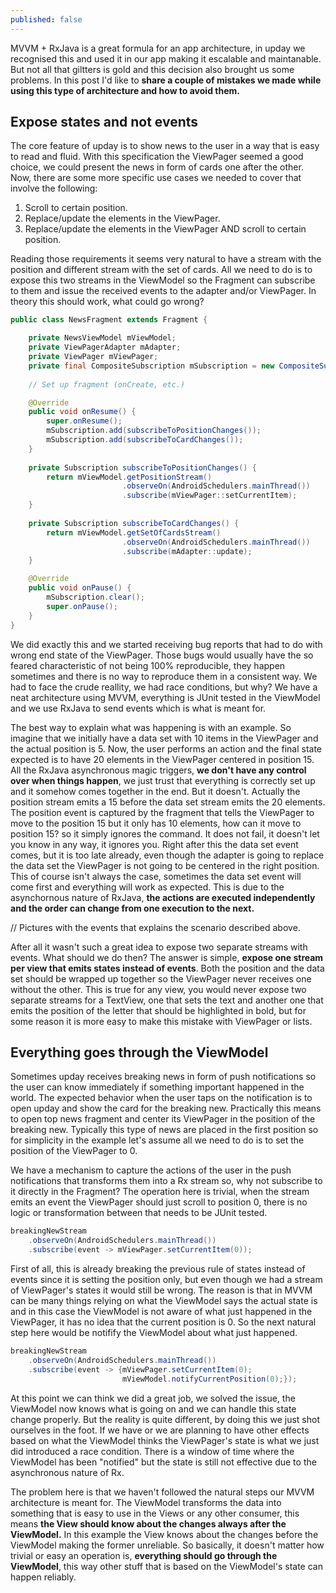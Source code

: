 ```yaml
---
published: false
---
```


MVVM + RxJava is a great formula for an app architecture, in upday we recognised this and used it in our app making it escalable and maintanable. But not all that giltters is gold and this decision also brought us some problems. In this post I'd like to **share a couple of mistakes we made while using this type of architecture and how to avoid them.**

## Expose states and not events

The core feature of upday is to show news to the user in a way that is easy to read and fluid. With this specification the ViewPager seemed a good choice, we could present the news in form of cards one after the other. Now, there are some more specific use cases we needed to cover that involve the following:
1. Scroll to certain position.
2. Replace/update the elements in the ViewPager.
3. Replace/update the elements in the ViewPager AND scroll to certain position.

Reading those requirements it seems very natural to have a stream with the position and different stream with the set of cards. All we need to do is to expose this two streams in the ViewModel so the Fragment can subscribe to them and issue the received events to the adapter and/or ViewPager. In theory this should work, what could go wrong?

```java
public class NewsFragment extends Fragment {

    private NewsViewModel mViewModel;
    private ViewPagerAdapter mAdapter;
    private ViewPager mViewPager;
    private final CompositeSubscription mSubscription = new CompositeSubscription();
    
    // Set up fragment (onCreate, etc.)

    @Override
    public void onResume() {
        super.onResume();
        mSubscription.add(subscribeToPositionChanges());
        mSubscription.add(subscribeToCardChanges());
    }
    
    private Subscription subscribeToPositionChanges() {
        return mViewModel.getPositionStream()
                  		 .observeOn(AndroidSchedulers.mainThread())
                    	 .subscribe(mViewPager::setCurrentItem);
    }
    
    private Subscription subscribeToCardChanges() {
        return mViewModel.getSetOfCardsStream()
                         .observeOn(AndroidSchedulers.mainThread())
                         .subscribe(mAdapter::update);
    }

    @Override
    public void onPause() {
        mSubscription.clear();
        super.onPause();
    }
}

```

We did exactly this and we started receiving bug reports that had to do with wrong end state of the ViewPager. Those bugs would usually have the so feared characteristic of not being 100% reproducible, they happen sometimes and there is no way to reproduce them in a consistent way. We had to face the crude reallity, we had race conditions, but why? We have a neat architecture using MVVM, everything is JUnit tested in the ViewModel and we use RxJava to send events which is what is meant for.

The best way to explain what was happening is with an example. So imagine that we initially have a data set with 10 items in the ViewPager and the actual position is 5. Now, the user performs an action and the final state expected is to have 20 elements in the ViewPager centered in position 15. All the RxJava asynchronous magic triggers, **we don't have any control over when things happen**, we just trust that everything is correctly set up and it somehow comes together in the end. But it doesn't. Actually the position stream emits a 15 before the data set stream emits the 20 elements. The position event is captured by the fragment that tells the ViewPager to move to the position 15 but it only has 10 elements, how can it move to position 15? so it simply ignores the command. It does not fail, it doesn't let you know in any way, it ignores you. Right after this the data set event comes, but it is too late already, even though the adapter is going to replace the data set the ViewPager is not going to be centered in the right position. This of course isn't always the case, sometimes the data set event will come first and everything will work as expected. This is due to the asynchornous nature of RxJava, **the actions are executed independently and the order can change from one execution to the next.**

// Pictures with the events that explains the scenario described above.

After all it wasn't such a great idea to expose two separate streams with events. What should we do then? The answer is simple, **expose one stream per view that emits states instead of events**. Both the position and the data set should be wrapped up together so the ViewPager never receives one without the other. This is true for any view, you would never expose two separate streams for a TextView, one that sets the text and another one that emits the position of the letter that should be highlighted in bold, but for some reason it is more easy to make this mistake with ViewPager or lists.

## Everything goes through the ViewModel

Sometimes upday receives breaking news in form of push notifications so the user can know immediately if something important happened in the world. The expected behavior when the user taps on the notification is to open upday and show the card for the breaking new. Practically this means to open top news fragment and center its ViewPager in the position of the breaking new. Typically this type of news are placed in the first position so for simplicity in the example let's assume all we need to do is to set the position of the ViewPager to 0.

We have a mechanism to capture the actions of the user in the push notifications that transforms them into a Rx stream so, why not subscribe to it directly in the Fragment? The operation here is trivial, when the stream emits an event the ViewPager should just scroll to position 0, there is no logic or transformation between that needs to be JUnit tested.

```java
breakingNewStream
	.observeOn(AndroidSchedulers.mainThread())
    .subscribe(event -> mViewPager.setCurrentItem(0));
```

First of all, this is already breaking the previous rule of states instead of events since it is setting the position only, but even though we had a stream of ViewPager's states it would still be wrong. The reason is that in MVVM can be many things relying on what the ViewModel says the actual state is and in this case the ViewModel is not aware of what just happened in the ViewPager, it has no idea that the current position is 0. So the next natural step here would be notifify the ViewModel about what just happened.

```java
breakingNewStream
	.observeOn(AndroidSchedulers.mainThread())
    .subscribe(event -> {mViewPager.setCurrentItem(0);
    					 mViewModel.notifyCurrentPosition(0);});
```

At this point we can think we did a great job, we solved the issue, the ViewModel now knows what is going on and we can handle this state change properly. But the reality is quite different, by doing this we just shot ourselves in the foot. If we have or we are planning to have other  effects based on what the ViewModel thinks the ViewPager's state is what we just did introduced a race condition. There is a window of time where the ViewModel has been "notified" but the state is still not effective due to the asynchronous nature of Rx.

The problem here is that we haven't followed the natural steps our MVVM architecture is meant for. The ViewModel transforms the data into something that is easy to use in the Views or any other consumer, this means **the View should know about the changes always after the ViewModel.** In this example the View knows about the changes before the ViewModel making the former unreliable. So basically, it doesn't matter how trivial or easy an operation is, **everything should go through the ViewModel**, this way other stuff that is based on the ViewModel's state can happen reliably.
